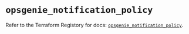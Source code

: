 # `opsgenie_notification_policy`

Refer to the Terraform Registory for docs: [`opsgenie_notification_policy`](https://registry.terraform.io/providers/opsgenie/opsgenie/0.6.35/docs/resources/notification_policy).

